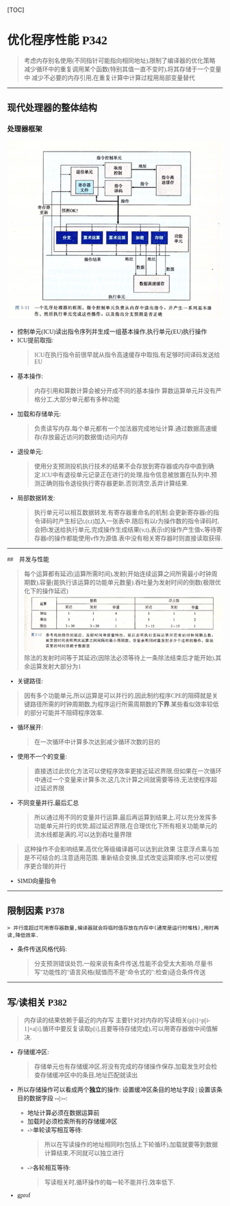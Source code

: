[TOC]
<font face = "Consolas">

# 优化程序性能 P342
>考虑内存别名使用(不同指针可能指向相同地址),限制了编译器的优化策略
减少循环中的重复调用某个函数(特别其值一直不变时),将其存储于一个变量中
减少不必要的内存引用,在重复计算中计算过程用局部变量替代
****
## 现代处理器的整体结构
### 处理器框架
![乱序处理器框架](./pics/6/1.1乱序处理器框架.png)
* 控制单元(ICU)读出指令序列并生成一组基本操作,执行单元(EU)执行操作
* ICU提前取指:
    >ICU在执行指令前很早就从指令高速缓存中取指,有足够时间译码发送给EU
* 基本操作:
    >内存引用和算数计算会被分开成不同的基本操作
    算数运算单元并没有严格分工,大部分单元都有多种功能
* 加载和存储单元:
    >负责读写内存,每个单元都有一个加法器完成地址计算.通过数据高速缓存(存放最近访问的数据值)访问内存
* 退役单元:
    >使用分支预测投机执行技术的结果不会存放到寄存器或内存中直到确定.ICU中有退役单元记录正在进行的处理,指令信息被放置在队列中,预测正确则指令退役执行寄存器更新,否则清空,丢弃计算结果.
* 局部数据转发:
    >执行单元可以相互数据转发.有寄存器重命名的机制.会更新寄存器r的指令译码时产生标记t,(r,t)加入一张表中.随后有以r为操作数的指令译码时,会把t发送给执行单元,完成操作生成结果(v,t),表示t的操作产生值v,等待寄存器r的操作都能使用v作为源值.表中没有相关寄存器时则直接读取获得.
****
##　并发与性能
>每个运算都有延迟(运算所需时间),发射(开始连续运算之间所需最小时钟周期数),容量(能执行该运算的功能单元数量).吞吐量为发射时间的倒数(极限优化下的操作延迟)
    ![运算操作的延迟参考](./pics/6/1.2运算操作的延迟参考.png)
除法的发射时间等于其延迟(因除法必须等待上一条除法结束后才能开始),其余运算发射大部分为1
* 关键路径:
> 因有多个功能单元,所以运算是可以并行的,因此制约程序CPE的阻碍就是关键路径所需的时钟周期数,为程序运行所需周期数的**下界**.某些看似效率较低的部分可能并不阻碍程序效率.
* 循环展开:
    >在一次循环中计算多次达到减少循环次数的目的
* 使用不一个的变量:
    >直接透过此优化方法可以使程序效率更接近延迟界限,但如果在一次循环中通过一个变量来计算多次,这几次计算之间就需要等待,无法使程序超过延迟界限
* 不同变量并行,最后汇总
    >所以通过用不同的变量并行运算,最后再运算到结果上,可以充分发挥多功能单元并行的优势,超过延迟界限,在合理优化下所有相关功能单元的流水线都是满的,可以达到吞吐量界限
>这种操作不会影响结果,高优化等级编译器可以达到此效果
注意浮点乘与加是不可结合的,注意适用范围.
重新结合变换,显式改变运算顺序,也可以使程序更合理的并行
* SIMD向量指令
****
## 限制因素 P378
    > 并行度超过可用寄存器数量,编译器就会将临时值存放在内存中(通常是运行时堆栈),用时再读,降低效率.
* 条件传送风格代码:
    > 分支预测错误处罚,一般来说有条件传送,性能不会受太大影响.尽量书写"功能性的"语言风格(赋值而不是"命令式的":检查)适合条件传送
****
## 写/读相关 P382
> 内存读的结果依赖于最近的内存写
主要针对对内存的写读相关(p[i]=p[i-1]+a[i],循环中要反复读取p[i],且要等待存储完成),可以用寄存器做中间值解决.
* 存储缓冲区:
    >存储单元也有存储缓冲区,将没有完成的存储操作保存,加载发生时会检查存储缓冲区中的条目,地址匹配就读出
* 所以存储操作可以看成两个**独立**的操作:
    设置缓冲区条目的地址字段 | 设置该条目的数据字段 
    --|:--:
    * 地址计算必须在数据运算前
    * 加载时必须检索所有的存储缓冲区
    * ->单轮读写相互等待:
        >所以在写读操作的地址相同时(包括上下轮循环),加载就要等到数据计算结束,不同就可以独立进行
    * ->各轮相互等待:
        >写读相关时,循环操作的每一轮不能并行,效率低下.

* gprof